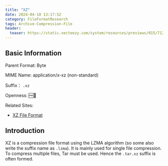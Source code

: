 ```yaml
---
title: "XZ"
date: 2024-04-10 13:17:52
category: FileFormatResearch
tags: Archive-Compression-File
header:
  teaser: https://static.vecteezy.com/system/resources/previews/015/712/208/large_2x/xz-file-format-icon-free-vector.jpg
---
```


## Basic Information

Parent Format: Byte

MIME Name: application/x-xz (non-standard)

Suffix： `.xz`

Openness: 🆓📖

Related Sites:

* [XZ File Format](https://tukaani.org/xz/xz-file-format.txt)

## Introduction

XZ is a compression file format using the LZMA algorithm (so some also write the suffix name as `.lzma`). It is mainly used for single file compression. To compress multiple files, Tar must be used. Hence the `.tar.xz` suffix is often formed.
